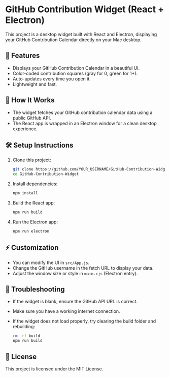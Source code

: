 # GitHub Contribution Widget (React + Electron)

This project is a desktop widget built with React and Electron, displaying your GitHub Contribution Calendar directly on your Mac desktop.

## 📌 Features

* Displays your GitHub Contribution Calendar in a beautiful UI.
* Color-coded contribution squares (gray for 0, green for 1+).
* Auto-updates every time you open it.
* Lightweight and fast.

## 🚀 How It Works

* The widget fetches your GitHub contribution calendar data using a public GitHub API.
* The React app is wrapped in an Electron window for a clean desktop experience.

## 🛠️ Setup Instructions

1. Clone this project:

   ```bash
   git clone https://github.com/YOUR_USERNAME/GitHub-Contribution-Widget.git
   cd GitHub-Contribution-Widget
   ```

2. Install dependencies:

   ```bash
   npm install
   ```

3. Build the React app:

   ```bash
   npm run build
   ```

4. Run the Electron app:

   ```bash
   npm run electron
   ```

## ⚡ Customization

* You can modify the UI in `src/App.js`.
* Change the GitHub username in the fetch URL to display your data.
* Adjust the window size or style in `main.cjs` (Electron entry).

## 🔧 Troubleshooting

* If the widget is blank, ensure the GitHub API URL is correct.
* Make sure you have a working internet connection.
* If the widget does not load properly, try clearing the build folder and rebuilding:

  ```bash
  rm -rf build
  npm run build
  ```

## 📄 License

This project is licensed under the MIT License.
